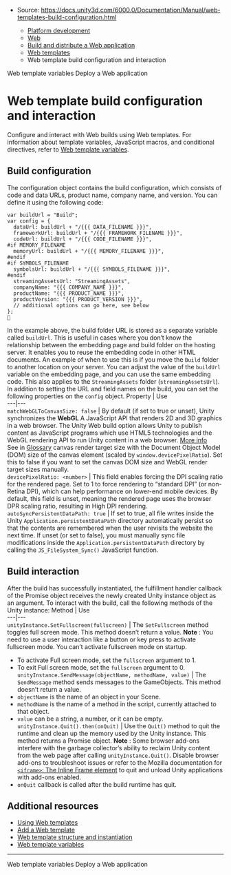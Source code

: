 * Source: https://docs.unity3d.com/6000.0/Documentation/Manual/web-templates-build-configuration.html

  * [Platform development ](https://docs.unity3d.com/6000.0/Documentation/Manual/PlatformSpecific.html)
  * [Web](https://docs.unity3d.com/6000.0/Documentation/Manual/webgl.html)
  * [Build and distribute a Web application](https://docs.unity3d.com/6000.0/Documentation/Manual/webgl-building-distribution.html)
  * [Web templates](https://docs.unity3d.com/6000.0/Documentation/Manual/webgl-templates.html)
  * Web template build configuration and interaction


[](https://docs.unity3d.com/6000.0/Documentation/Manual/web-templates-variables.html)
Web template variables
[](https://docs.unity3d.com/6000.0/Documentation/Manual/webgl-deploying.html)
Deploy a Web application
# Web template build configuration and interaction
Configure and interact with Web builds using Web templates.
For information about template variables, JavaScript macros, and conditional directives, refer to [Web template variables](https://docs.unity3d.com/6000.0/Documentation/Manual/web-templates-variables.html).
## Build configuration 
The configuration object contains the build configuration, which consists of code and data URLs, product name, company name, and version. You can define it using the following code:
```
var buildUrl = "Build";
var config = {
  dataUrl: buildUrl + "/{{{ DATA_FILENAME }}}",
  frameworkUrl: buildUrl + "/{{{ FRAMEWORK_FILENAME }}}",
  codeUrl: buildUrl + "/{{{ CODE_FILENAME }}}",
#if MEMORY_FILENAME
  memoryUrl: buildUrl + "/{{{ MEMORY_FILENAME }}}",
#endif
#if SYMBOLS_FILENAME
  symbolsUrl: buildUrl + "/{{{ SYMBOLS_FILENAME }}}",
#endif
  streamingAssetsUrl: "StreamingAssets",
  companyName: "{{{ COMPANY_NAME }}}",
  productName: "{{{ PRODUCT_NAME }}}",
  productVersion: "{{{ PRODUCT_VERSION }}}",
  // additional options can go here, see below
};

```

In the example above, the build folder URL is stored as a separate variable called `buildUrl`. This is useful in cases where you don’t know the relationship between the embedding page and build folder on the hosting server. It enables you to reuse the embedding code in other HTML documents. An example of when to use this is if you move the `Build` folder to another location on your server. You can adjust the value of the `buildUrl` variable on the embedding page, and you can use the same embedding code. This also applies to the `StreamingAssets` folder (`streamingAssetsUrl`).
In addition to setting the URL and field names on the build, you can set the following properties on the `config` object.
Property | Use  
---|---  
`matchWebGLToCanvasSize: false` | By default (if set to true or unset), Unity synchronizes the **WebGL** A JavaScript API that renders 2D and 3D graphics in a web browser. The Unity Web build option allows Unity to publish content as JavaScript programs which use HTML5 technologies and the WebGL rendering API to run Unity content in a web browser. [More info](https://docs.unity3d.com/6000.0/Documentation/Manual/webgl.html)  
See in [Glossary](https://docs.unity3d.com/6000.0/Documentation/Manual/Glossary.html#WebGL) canvas render target size with the Document Object Model (DOM) size of the canvas element (scaled by `window.devicePixelRatio`). Set this to false if you want to set the canvas DOM size and WebGL render target sizes manually.  
`devicePixelRatio: <number>` | This field enables forcing the DPI scaling ratio for the rendered page. Set to 1 to force rendering to “standard DPI” (or non-Retina DPI), which can help performance on lower-end mobile devices. By default, this field is unset, meaning the rendered page uses the browser DPR scaling ratio, resulting in High DPI rendering.  
`autoSyncPersistentDataPath: true` | If set to true, all file writes inside the Unity `Application.persistentDataPath` directory automatically persist so that the contents are remembered when the user revisits the website the next time. If unset (or set to false), you must manually sync file modifications inside the `Application.persistentDataPath` directory by calling the `JS_FileSystem_Sync()` JavaScript function.  
## Build interaction
After the build has successfully instantiated, the fulfillment handler callback of the Promise object receives the newly created Unity instance object as an argument. To interact with the build, call the following methods of the Unity instance:
Method | Use  
---|---  
`unityInstance.SetFullscreen(fullscreen)` | The `SetFullscreen` method toggles full screen mode. This method doesn’t return a value. **Note** : You need to use a user interaction like a button or key press to activate fullscreen mode. You can’t activate fullscreen mode on startup.   
- To activate Full screen mode, set the `fullscreen` argument to 1.   
- To exit Full screen mode, set the `fullscreen` argument to 0.  
`unityInstance.SendMessage(objectName, methodName, value)` | The `SendMessage` method sends messages to the GameObjects. This method doesn’t return a value.   
- `objectName` is the name of an object in your Scene.   
- `methodName` is the name of a method in the script, currently attached to that object.   
- `value` can be a string, a number, or it can be empty.  
`unityInstance.Quit().then(onQuit)` | Use the `Quit()` method to quit the runtime and clean up the memory used by the Unity instance. This method returns a Promise object. **Note** : Some browser add-ons interfere with the garbage collector’s ability to reclaim Unity content from the web page after calling `unityInstance.Quit()`. Disable browser add-ons to troubleshoot issues or refer to the Mozilla documentation for [`<iframe>`: The Inline Frame element](https://developer.mozilla.org/en-US/docs/Web/HTML/Element/iframe) to quit and unload Unity applications with add-ons enabled.  
- `onQuit` callback is called after the build runtime has quit.  
## Additional resources
  * [Using Web templates](https://docs.unity3d.com/6000.0/Documentation/Manual/web-templates-intro.html)
  * [Add a Web template](https://docs.unity3d.com/6000.0/Documentation/Manual/web-templates-add.html)
  * [Web template structure and instantiation](https://docs.unity3d.com/6000.0/Documentation/Manual/web-templates-structure.html)
  * [Web template variables](https://docs.unity3d.com/6000.0/Documentation/Manual/web-templates-variables.html)


* * *
[](https://docs.unity3d.com/6000.0/Documentation/Manual/web-templates-variables.html)
Web template variables
[](https://docs.unity3d.com/6000.0/Documentation/Manual/webgl-deploying.html)
Deploy a Web application
